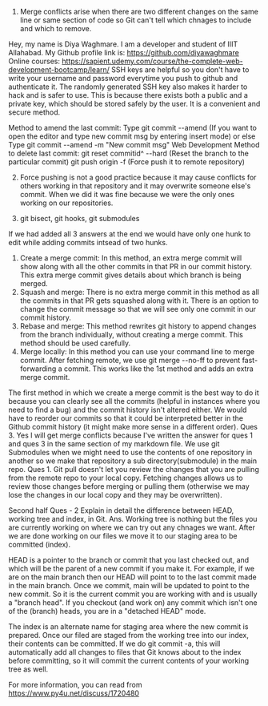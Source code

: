 1. Merge conflicts arise when there are two different changes on the same line or same section of code so Git can't tell which chnages to include and which to remove.

Hey, my name is Diya Waghmare. 
I am a developer and student of IIIT Allahabad. 
My Github profile link is: https://github.com/diyawaghmare 
Online courses: https://sapient.udemy.com/course/the-complete-web-development-bootcamp/learn/
SSH keys are helpful so you don't have to write your username and password everytime you push to github and authenticate it. The randomly generated SSH key also makes it harder to hack and is safer to use. This is because there exists both a public and a private key, which should be stored safely by the user. It is a convenient and secure method.

Method to amend the last commit:
Type git commit --amend (If you want to open the editor and type new commit msg by entering insert mode)
or else Type git commit --amend -m "New commit msg" 
Web Development
Method to delete last commit:
git reset commitid^ --hard (Reset the branch to the particular commit)
git push origin -f (Force push it to remote repository)

2. Force pushing is not a good practice because it may cause conflicts for others working in that repository and it may overwrite someone else's commit. When we did it was fine because we were the only ones working on our repositories.

3. git bisect, git hooks, git submodules

If we had added all 3 answers at the end we would have only one hunk to edit while adding commits intsead of two hunks.

1. Create a merge commit: In this method, an extra merge commit will show along with all the other commits in that PR in our commit history. This extra merge commit gives details about which branch is being merged.
2. Squash and merge: There is no extra merge commit in this method as all the commits in that PR gets squashed along with it. There is an option to change the commit message so that we will see only one commit in our commit history.
3. Rebase and merge: This method rewrites git history to append changes from the branch individually, without creating a merge commit. This method should be used carefully.
4. Merge locally: In this method you can use your command line to merge commit. After fetching remote, we use git merge --no-ff to prevent fast-forwarding a commit. This works like the 1st method and adds an extra merge commit.

The first method in which we create a merge commit is the best way to do it because you can clearly see all the commits (helpful in instances where you need to find a bug) and the commit history isn't altered either.
We would have to reorder our commits so that it could be interpreted better in the Github commit history (it might make more sense in a different order).
Ques 3. Yes I will get merge conflicts because I've written the answer for ques 1 and ques 3 in the same section of my markdown file.
We use git Submodules when we might need to use the contents of one repository in another so we make that repository a sub directory(submodule) in the main repo.
Ques 1. Git pull doesn't let you review the changes that you are pulling from the remote repo to your local copy. Fetching changes allows us to review those changes before merging or pulling them (otherwise we may lose the changes in our local copy and they may be overwritten).

Second half
Ques - 2 Explain in detail the difference between HEAD, working tree and index, in Git.
Ans. Working tree is nothing but the files you are currently working on where we can try out any chnages we want. After we are done working on our files we move it to our staging area to be committed (index).

HEAD is a pointer to the branch or commit that you last checked out, and which will be the parent of a new commit if you make it.  For example, if we are on the main branch then our HEAD will point to to the last commit made in the main branch. Once we commit, main will be updated to point to the new commit. So it is the current commit you are working with and is usually a "branch head". If you checkout (and work on) any commit which isn't one of the (branch) heads, you are in a "detached HEAD" mode.

The index is an alternate name for staging area where the new commit is prepared. Once our filed are staged from the working tree into our index, their contents can be committed. If we do git commit -a, this will automatically add all changes to files that Git knows about to the index before committing, so it will commit the current contents of your working tree as well.

For more information, you can read from https://www.py4u.net/discuss/1720480
